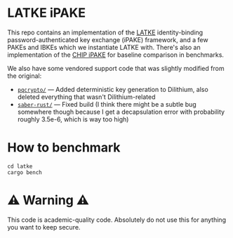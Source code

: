 # LATKE iPAKE

This repo contains an implementation of the [LATKE](https://eprint.iacr.org/2023/324) identity-binding password-authenticated key exchange (iPAKE) framework, and a few PAKEs and IBKEs which we instantiate LATKE with. There's also an implementation of the [CHIP iPAKE](https://eprint.iacr.org/2020/529) for baseline comparison in benchmarks.

We also have some vendored support code that was slightly modified from the original:

* [`pqcrypto/`](https://github.com/rustpq/pqcrypto) — Added deterministic key generation to Dilithium, also deleted everything that wasn't Dilithium-related
* [`saber-rust/`](https://github.com/dsprenkels/saber-rust) — Fixed build (I think there might be a subtle bug somewhere though because I get a decapsulation error with probability roughly 3.5e-6, which is way too high)

# How to benchmark

```shell
cd latke
cargo bench
```

# ⚠️ Warning ⚠️

This code is academic-quality code. Absolutely do not use this for anything you want to keep secure.

